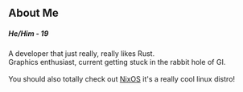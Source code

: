 ## About Me
#####  He/Him - 19<br>
A developer that just really, really likes Rust.<br>
Graphics enthusiast, current getting stuck in the rabbit hole of GI.<br><br>
You should also totally check out [NixOS](https://nixos.org/) it's a really cool linux distro!
